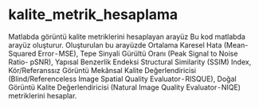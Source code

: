 # kalite_metrik_hesaplama
Matlabda görüntü kalite metriklerini hesaplayan arayüz
Bu kod matlabda arayüz oluşturur. Oluşturulan bu arayüzde Ortalama Karesel Hata (Mean-Squared Error - MSE), Tepe Sinyali Gürültü Oranı (Peak Signal to Noise Ratio- pSNR), Yapısal Benzerlik Endeksi Structural Similarity (SSIM) Index, Kör/Referanssız Görüntü Mekânsal Kalite Değerlendiricisi (Blind/Referenceless Image Spatial Quality Evaluator - RISQUE), Doğal Görüntü Kalite Değerlendiricisi (Natural Image Quality Evaluator - NIQE) metriklerini hesaplar.
